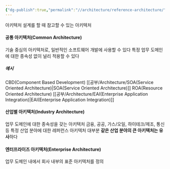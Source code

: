 ```yaml
---
{"dg-publish":true,"permalink":"//architecture/reference-architecture/"}
---
```


아키텍처 설계를 할 때 참고할 수 있는 아키텍처

#### 공통 아키텍처(Common Architecture)
기술 중심의 아키텍처로, 일반적인 소프트웨어 개발에 사용할 수 있다
특정 업무 도메인에 대한 종속성 없이 널리 적용할 수 있다

##### 예시
CBD(Component Based Development)
[[공부/Architecture/SOA(Service Oriented Architecture)\|SOA(Service Oriented Architecture)]]
ROA(Resource Oriented Architecture)
[[공부/Architecture/EAI(Enterprise Application Integration)\|EAI(Enterprise Application Integration)]]


#### 산업별 아키텍처(Industry Architecture)
업무 도메인에 대한 종속성을 갖는 아키텍처
금융, 공공, 가스/오일, 하이테크/제조, 통신 등 특정 산업 분야에 대한 레퍼런스 아키텍처
대부분 **같은 산업 분야의 큰 아키텍처는 유사**하다


#### 엔터프라이즈 아키텍처(Enterprise Architecture)
업무 도메인 내에서 회사 내부의 표준 아키텍처를 정의